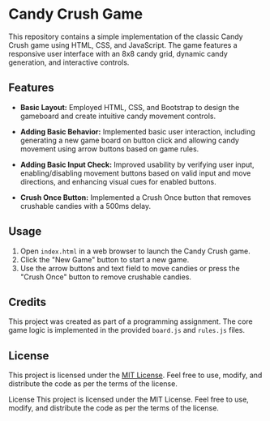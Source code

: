 # Candy Crush Game

This repository contains a simple implementation of the classic Candy Crush game using HTML, CSS, and JavaScript. The game features a responsive user interface with an 8x8 candy grid, dynamic candy generation, and interactive controls.

## Features

- **Basic Layout:** Employed HTML, CSS, and Bootstrap to design the gameboard and create intuitive candy movement controls.

- **Adding Basic Behavior:** Implemented basic user interaction, including generating a new game board on button click and allowing candy movement using arrow buttons based on game rules.

- **Adding Basic Input Check:** Improved usability by verifying user input, enabling/disabling movement buttons based on valid input and move directions, and enhancing visual cues for enabled buttons.

- **Crush Once Button:** Implemented a Crush Once button that removes crushable candies with a 500ms delay.

## Usage

1. Open `index.html` in a web browser to launch the Candy Crush game.
2. Click the "New Game" button to start a new game.
3. Use the arrow buttons and text field to move candies or press the "Crush Once" button to remove crushable candies.

## Credits

This project was created as part of a programming assignment. The core game logic is implemented in the provided `board.js` and `rules.js` files.

## License

This project is licensed under the [MIT License](LICENSE.md). Feel free to use, modify, and distribute the code as per the terms of the license.

License
This project is licensed under the MIT License. Feel free to use, modify, and distribute the code as per the terms of the license.
